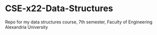 # CSE-x22-Data-Structures
Repo for my data structures course, 7th semester, Faculty of Engineering Alexandria University
